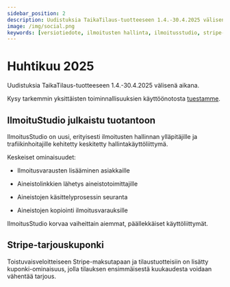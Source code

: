 ```yaml
---
sidebar_position: 2
description: Uudistuksia TaikaTilaus-tuotteeseen 1.4.-30.4.2025 välisenä aikana
image: /img/social.png
keywords: [versiotiedote, ilmoitusten hallinta, ilmoitusstudio, stripe-kuponki]
---
```


# Huhtikuu 2025

Uudistuksia TaikaTilaus-tuotteeseen 1.4.-30.4.2025 välisenä aikana.

Kysy tarkemmin yksittäisten toiminnallisuuksien käyttöönotosta [tuestamme](https://taikatilaus.freshdesk.com/).

##  IlmoituStudio julkaistu tuotantoon

IlmoitusStudio on uusi, erityisesti ilmoitusten hallinnan ylläpitäjille ja trafiikinhoitajille kehitetty keskitetty hallintakäyttöliittymä.

Keskeiset ominaisuudet:

- Ilmoitusvarausten lisääminen asiakkaille

- Aineistolinkkien lähetys aineistotoimittajille

- Aineistojen käsittelyprosessin seuranta

- Aineistojen kopiointi ilmoitusvarauksille

IlmoitusStudio korvaa vaiheittain aiemmat, päällekkäiset käyttöliittymät.

## Stripe-tarjouskuponki

Toistuvaisveloitteiseen Stripe-maksutapaan ja tilaustuotteisiin on lisätty kuponki-ominaisuus, jolla tilauksen ensimmäisestä kuukaudesta voidaan vähentää tarjous.

